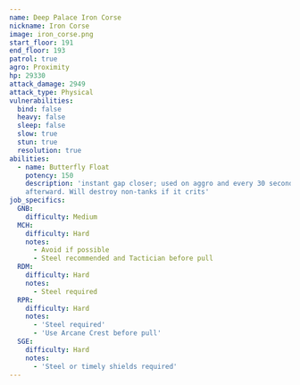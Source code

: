 ```yaml
---
name: Deep Palace Iron Corse
nickname: Iron Corse
image: iron_corse.png
start_floor: 191
end_floor: 193
patrol: true
agro: Proximity
hp: 29330
attack_damage: 2949
attack_type: Physical
vulnerabilities:
  bind: false
  heavy: false
  sleep: false
  slow: true
  stun: true
  resolution: true
abilities:
  - name: Butterfly Float
    potency: 150
    description: 'instant gap closer; used on aggro and every 30 seconds
    afterward. Will destroy non-tanks if it crits'
job_specifics:
  GNB:
    difficulty: Medium
  MCH:
    difficulty: Hard
    notes:
      - Avoid if possible
      - Steel recommended and Tactician before pull
  RDM:
    difficulty: Hard
    notes:
      - Steel required
  RPR:
    difficulty: Hard
    notes:
      - 'Steel required'
      - 'Use Arcane Crest before pull'
  SGE:
    difficulty: Hard
    notes:
      - 'Steel or timely shields required'
---
```

